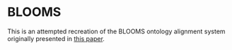 BLOOMS
======

This is an attempted recreation of the BLOOMS ontology alignment system originally presented in [this paper](http://link.springer.com/content/pdf/10.1007/978-3-642-17746-0_26.pdf).
